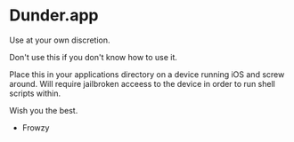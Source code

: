# Dunder.app

Use at your own discretion.

Don't use this if you don't know how to use it.

Place this in your applications directory on a device running iOS and screw around. Will require jailbroken acceess to the device in order to run shell scripts within.


Wish you the best. 
- Frowzy
